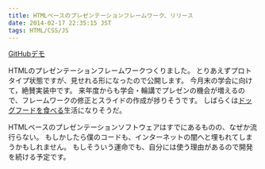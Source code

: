 ```yaml
---
title: HTMLベースのプレゼンテーションフレームワーク、リリース
date: 2014-02-17 22:35:15 JST
tags: HTML/CSS/JS
---
```


[GitHub](https://github.com/iBenza/kadenz.js)[デモ](http://i-beam.org/pub/kadenz.js/)

HTMLのプレゼンテーションフレームワークつくりました。
とりあえずプロトタイプ状態ですが、見せれる形になったので公開します。
今月末の学会に向けて，絶賛実装中です。
来年度からも学会・輪講でプレゼンの機会が増えるので、フレームワークの修正とスライドの作成が捗りそうです。
しばらくは[ドッグフードを食べる](https://www.google.co.jp/search?q=%E3%83%89%E3%83%83%E3%82%B0%E3%83%95%E3%83%BC%E3%83%89%E3%82%92%E9%A3%9F%E3%81%B9%E3%82%8B)生活になりそうだ。

HTMLベースのプレゼンテーションソフトウェアはすでにあるものの、なぜか流行らない。
もしかしたら僕のコードも、インターネットの闇へと埋もれてしまうかもしれません。
もしそういう運命でも、自分には使う理由があるので開発を続ける予定です。

